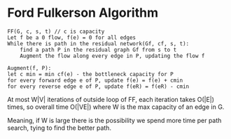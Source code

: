 # Ford Fulkerson Algorithm
```psuedocode
FF(G, c, s, t) // c is capacity
Let f be a 0 flow, f(e) = 0 for all edges
While there is path in the residual network(Gf, cf, s, t):
	find a path P in the residual graph Gf from s to t
	Augment the flow along every edge in P, updating the flow f

Augment(f, P):
let c min = min cf(e) - the bottleneck capacity for P
for every forward edge e of P, update f(e) = f(e) + cmin
for every reverse edge e of P, update f(eR) = f(eR) - cmin
```
At most W|V| iterations of outside loop of FF, each iteration takes O(|E|) times, so overall time O(|VE|) where W is the max capacity of an edge in G. 

Meaning, if W is large there is the possibility we spend more time per path search, tying to find the better path.